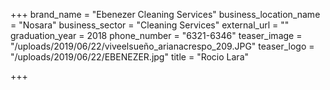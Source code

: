 +++
brand_name = "Ebenezer Cleaning Services"
business_location_name = "Nosara"
business_sector = "Cleaning Services"
external_url = ""
graduation_year = 2018
phone_number = "6321-6346"
teaser_image = "/uploads/2019/06/22/viveelsueño_arianacrespo_209.JPG"
teaser_logo = "/uploads/2019/06/22/EBENEZER.jpg"
title = "Rocio Lara"

+++
